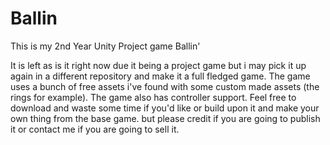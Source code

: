 # Ballin

This is my 2nd Year Unity Project game Ballin'

It is left as is it right now due it being a project game but i may pick it up again in a different repository and make it a full fledged game.
The game uses a bunch of free assets i've found with some custom made assets (the rings for example).
The game also has controller support. Feel free to download and waste some time if you'd like or build upon it and make your own thing from the base game. but please credit if you are going to publish it or contact me if you are going to sell it.
